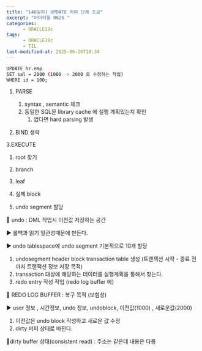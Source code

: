 ```yaml
---
title: "[46일차] UPDATE 처리 단계 조금"
excerpt: "아이티윌 0626 "
categories:
      - ORACLE19c
tags:
      - ORACLE19c
      - TIL
last-modified-at: 2025-06-26T18:34
---
```



```bash
UPDATE hr.emp
SET sal = 2000 (1000 -> 2000 로 수정하는 작업)
WHERE id = 100;
```

1. PARSE
    1. syntax , semantic 체크
    2. 동일한 SQL문 library cache 에 실행 계획있는지 확인
        1. 없다면 hard parsing 발생

2. BIND 생략

3.EXECUTE

1. root 찾기
2. branch
3. leaf 
4. 실제 block

1. undo segment 할당

📍 undo : DML 작업시 이전값 저장하는 공간 

▶️ 롤백과 읽기 일관성때문에 만든다.

▶️ undo tablespace에 undo segment 기본적으로 10개 할당

1. undosegment header block transaction table 생성 (트랜잭션 시작 - 종료 전까지 트랜잭션 정보 저장 목적)
2. transaction 대상에 해당하는 데이터를 실행계획을 통해서 찾는다.
3. redo entry 작성 작업 (redo log buffer 에)

📍 REDO LOG BUFFER : 복구 목적 (보험성)

▶️ user 정보 , 시간정보, undo 정보, undoblock, 이전값(1000) , 새로운값(2000)

1. 이전값은 undo block 작성하고 새로운 값 수정
2. dirty 버퍼 상태로 바뀐다. 

📍dirty buffer 상태(consistent read) : 주소는 같은데 내용은 다름